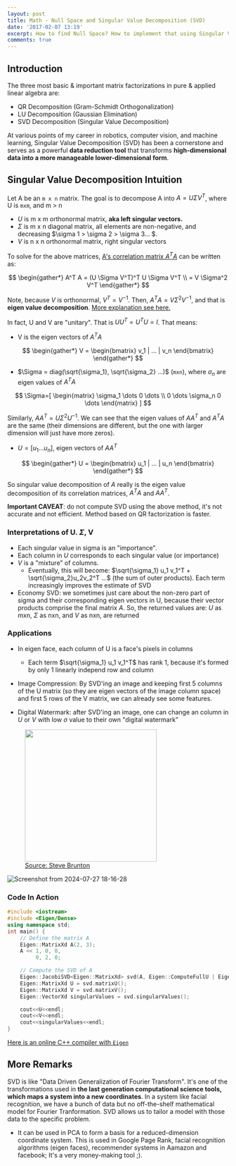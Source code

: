 ```yaml
---
layout: post
title: Math - Null Space and Singular Value Decomposition (SVD)
date: '2017-02-07 13:19'
excerpt: How to find Null Space? How to implement that using Singular Value Decomposition (SVD)?
comments: true
---
```


## Introduction

The three most basic & important matrix factorizations in pure & applied linear algebra are:

- QR Decomposition (Gram-Schmidt Orthogonalization)
- LU Decomposition (Gaussian Elimination)
- SVD Decomposition (Singular Value Decomposition)

At various points of my career in robotics, computer vision, and machine learning, Singular Value Decomposition (SVD) has been a cornerstone and serves as a powerful **data reduction tool** that transforms **high-dimensional data into a more manageable lower-dimensional form**.

## Singular Value Decomposition Intuition

Let A be an `m x n` matrix. The goal is to decompose A into $A = U\Sigma V^T$, where U is `mxm`, and m > n

- $U$ is m x m orthonormal matrix, **aka left singular vectors.**
- $\Sigma$ is m x n diagonal matrix, all elements are non-negative, and decreasing $\sigma 1 > \sigma 2 > \sigma 3... $.
- $V$ is n x n orthonormal matrix, right singular vectors

To solve for the above matrices, [A's correlation matrix $A^T A$](https://ricojia.github.io/2017/01/05/various-forms-of-matrix-multiplication.html) can be written as:

$$
\begin{gather*}
A^T A = (U \Sigma V^T)^T U \Sigma V^T
\\
= V \Sigma^2 V^T
\end{gather*}
$$

Note, because $V$ is orthonormal, $V^T=V^{-1}$. Then, $A^T A = V \Sigma^2 V^{-1}$, and that is **eigen value decomposition**. [More explanation see here.](https://ricojia.github.io/2017/02/07/eigen-value-decomp.html)

In fact, U and V are "unitary". That is $UU^T = U^TU = I$. That means:

- V is the eigen vectors of $A^TA$

$$
\begin{gather*}
V = \begin{bmatrix}
v_1 | ... | v_n
\end{bmatrix}
\end{gather*}
$$

- $\Sigma = diag(\sqrt{\sigma_1}, \sqrt{\sigma_2} ...)$ (`mxn`), where $\sigma_n$ are eigen values of $A^TA$

$$
\Sigma=[
\begin{matrix}
\sigma_1 \dots 0 \dots \\
0 \dots \sigma_n 0 \dots
\end{matrix}
]
$$

Similarly, $AA^T =  U \Sigma^2 U^{-1}$. We can see that the eigen values of $AA^T$ and $A^TA$ are the same (their dimensions are different, but the one with larger dimension will just have more zeros).

- $U = [u_1 ... u_n]$, eigen vectors of $AA^T$

$$
\begin{gather*}
U = \begin{bmatrix}
u_1 | ... | u_n
\end{bmatrix}
\end{gather*}
$$

So singular value decomposition of $A$ really is the eigen value decomposition of its correlation matrices, $A^TA$ and $AA^T$.

**Important CAVEAT**: do not compute SVD using the above method, it's not accurate and not efficient. Method based on QR factorization is faster.

### Interpretations of U. $\Sigma$, V

- Each singular value in sigma is an "importance".
- Each column in $U$ corresponds to each singular value (or importance) 
- $V$ is a "mixture" of columns. 
    - Eventually, this will become: $\sqrt{\sigma_1} u_1 v_1^T + \sqrt{\sigma_2}u_2v_2^T ...$ (the sum of outer products). Each term increasingly improves the estimate of SVD
- Economy SVD: we sometimes just care about the non-zero part of sigma and their corresponding eigen vectors in U, because their vector products comprise the final matrix $A$. So, the returned values are: $U$ as mxn, $\Sigma$ as nxn, and $V$ as nxn, are returned

### Applications

- In eigen face, each column of U is a face's pixels in columns
    - Each term $\sqrt{\sigma_1} u_1 v_1^T$ has rank 1, because it's formed by only 1 linearly independ row and column 

- Image Compression: By SVD'ing an image and keeping first 5 columns of the U matrix (so they are eigen vectors of the image column space) and first 5 rows of the V matrix, we can already see some features.
- Digital Watermark: after SVD'ing an image, one can change an column in $U$ or $V$ with low $\sigma$ value to their own "digital watermark"

<p align="center">
    <figure>
        <img src="https://github.com/user-attachments/assets/c42a57ba-3040-4e45-a35b-c19aea62c5ad" height="300" alt=""/>
        <figcaption><a href="https://www.youtube.com/watch?v=QQ8vxj-9OfQ">Source: Steve Brunton</a></figcaption>
    </figure>
</p>

![Screenshot from 2024-07-27 18-16-28]()

### Code In Action

```cpp
#include <iostream>
#include <Eigen/Dense>
using namespace std;
int main() {
    // Define the matrix A
    Eigen::MatrixXd A(2, 3);
    A << 1, 0, 0,
         0, 2, 0;

    // Compute the SVD of A
    Eigen::JacobiSVD<Eigen::MatrixXd> svd(A, Eigen::ComputeFullU | Eigen::ComputeFullV);
    Eigen::MatrixXd U = svd.matrixU();
    Eigen::MatrixXd V = svd.matrixV();
    Eigen::VectorXd singularValues = svd.singularValues();

    cout<<U<<endl;
    cout<<V<<endl;
    cout<<singularValues<<endl;   
}
```

[Here is an online C++ compiler with `Eigen` ](https://coderpad.io/languages/cpp/)

## More Remarks

SVD is like "Data Driven Generalization of Fourier Transform". It's one of the transformations used in **the last generation computational science tools, which maps a system into a new coordinates**. In a system like facial recognition, we have a bunch of data but no off-the-shelf mathematical model for Fourier Tranformation. SVD allows us to tailor a model with those data to the specific problem.

- It can be used in PCA to form a basis for a reduced-dimension coordinate system. This is used in Google Page Rank, facial recognition algorithms (eigen faces), recommender systems in Aamazon and facebook; It's a very money-making tool ;).
